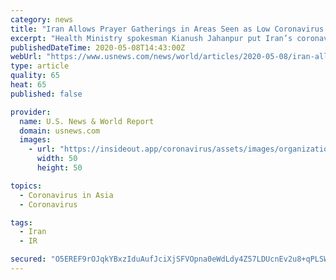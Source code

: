 ```yaml
---
category: news
title: "Iran Allows Prayer Gatherings in Areas Seen as Low Coronavirus Risk"
excerpt: "Health Ministry spokesman Kianush Jahanpur put Iran’s coronavirus death toll at 6,541 on Friday, with 55 deaths in the past 24 hours with the total number of diagnosed cases at"
publishedDateTime: 2020-05-08T14:43:00Z
webUrl: "https://www.usnews.com/news/world/articles/2020-05-08/iran-allows-prayer-gatherings-in-areas-seen-as-low-coronavirus-risk"
type: article
quality: 65
heat: 65
published: false

provider:
  name: U.S. News & World Report
  domain: usnews.com
  images:
    - url: "https://insideout.app/coronavirus/assets/images/organizations/usnews.com-50x50.jpg"
      width: 50
      height: 50

topics:
  - Coronavirus in Asia
  - Coronavirus

tags:
  - Iran
  - IR

secured: "O5EREF9rOJqkYBxzIduAufJciXjSFVOpna0eWdLdy4Z57LDUcnEv2u8+qPLSWWsdGl82yWuMETDUdgREbGnbEvjqn3lZOI713QBDDbBWSpUBdqyB7Ru9Aa/Tc+PWtRb5S7Ltd3SqqxYUPl9AV5NR4Dc9EP4gYLhXvyWoJuTkLadXbeuQDpGV2+SVo9i83DEBQIUxpqGHCVA4SFWEIa6ik+iwPPZ7LMmeiar9zNJsUG6YYKEXY4WRIj0CfSdi9obKBAtpiTNVX77PRsF5Mum2BOpChB6ua49GbAnPYwG4kNpXoVUd0KHtSIfczkQ//maK;WsHbXc7CMa+pJQ7B09WBwQ=="
---
```


